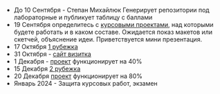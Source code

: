 - До 10 Сентября - Степан Михайлюк Генерирует репозитории под лабораторные и публикует таблицу с баллами
- 19 Сентября определитесь с [курсовыми проектами](./PROJECT.md), над которыми будете работать и в каком составе. Ожидается показ макетов или скетчей, объяснение идеи. Приветствуется мини презентация.
- 17 Октября [1 рубежка](./RK_1.md)
- 31 Октября - [сайт визитка](./LAB.md)
- 1 Декабря - [проект](./PROJECT.md) функционирует на 40%
- 15 Декабря [2 рубежка](./RK_2.md)
- 20 Декабря [проект](./PROJECT.md) функционирует на 80%
- Январь 2024 - Защита курсовых работ, экзамен
